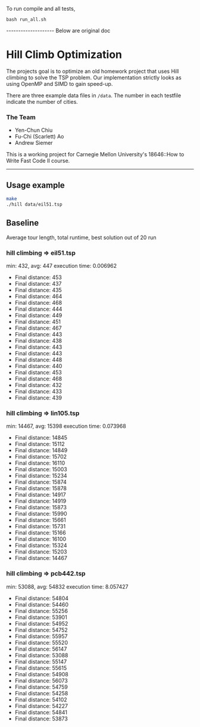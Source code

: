 To run compile and all tests,
```
bash run_all.sh
```

-------------------- Below are original doc
# Hill Climb Optimization 
The projects goal is to optimize an old homework project that uses Hill climbing to solve the TSP problem.
Our implementation strictly looks as using OpenMP and SIMD to gain speed-up.

There are three example data files in `/data`. The number in each testfile indicate the number of cities.

### The Team
* Yen-Chun Chiu
* Fu-Chi (Scarlett) Ao
* Andrew Siemer

This is a working project for Carnegie Mellon University's 18646::How to Write Fast Code II course.

***

## Usage example
```sh
make
./hill data/eil51.tsp
```

## Baseline
Average tour length, total runtime, best solution out of 20 run

### hill climbing => eil51.tsp
min: 432, avg: 447 
execution time: 0.006962  
* Final distance: 453
* Final distance: 437
* Final distance: 435
* Final distance: 464
* Final distance: 468
* Final distance: 444
* Final distance: 449
* Final distance: 451
* Final distance: 467
* Final distance: 443
* Final distance: 438
* Final distance: 443
* Final distance: 443
* Final distance: 448
* Final distance: 440
* Final distance: 453
* Final distance: 468
* Final distance: 432
* Final distance: 433
* Final distance: 439


### hill climbing => lin105.tsp
min: 14467, avg: 15398 
execution time: 0.073968
* Final distance: 14845
* Final distance: 15112
* Final distance: 14849
* Final distance: 15702
* Final distance: 16110
* Final distance: 15003
* Final distance: 15234
* Final distance: 15874
* Final distance: 15878
* Final distance: 14917
* Final distance: 14919
* Final distance: 15873
* Final distance: 15990
* Final distance: 15661
* Final distance: 15731
* Final distance: 15166
* Final distance: 16100
* Final distance: 15324
* Final distance: 15203
* Final distance: 14467

### hill climbing => pcb442.tsp
min: 53088, avg: 54832 
execution time: 8.057427  
* Final distance: 54804
* Final distance: 54460
* Final distance: 55256
* Final distance: 53901
* Final distance: 54952
* Final distance: 54752
* Final distance: 55957
* Final distance: 55520
* Final distance: 56147
* Final distance: 53088
* Final distance: 55147
* Final distance: 55615
* Final distance: 54908
* Final distance: 56073
* Final distance: 54759
* Final distance: 54258
* Final distance: 54102
* Final distance: 54227
* Final distance: 54841
* Final distance: 53873  
